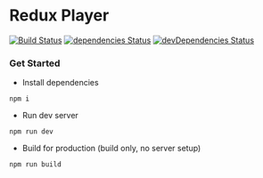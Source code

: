 # Redux Player
[![Build Status](https://travis-ci.org/xiaofan2406/redux-player.svg?branch=redux)](https://travis-ci.org/xiaofan2406/redux-player) [![dependencies Status](https://david-dm.org/xiaofan2406/redux-player/status.svg)](https://david-dm.org/xiaofan2406/redux-player) [![devDependencies Status](https://david-dm.org/xiaofan2406/redux-player/dev-status.svg)](https://david-dm.org/xiaofan2406/redux-player?type=dev)


### Get Started
- Install dependencies
```
npm i
```

- Run dev server
```
npm run dev
```

- Build for production (build only, no server setup)
```
npm run build
```

